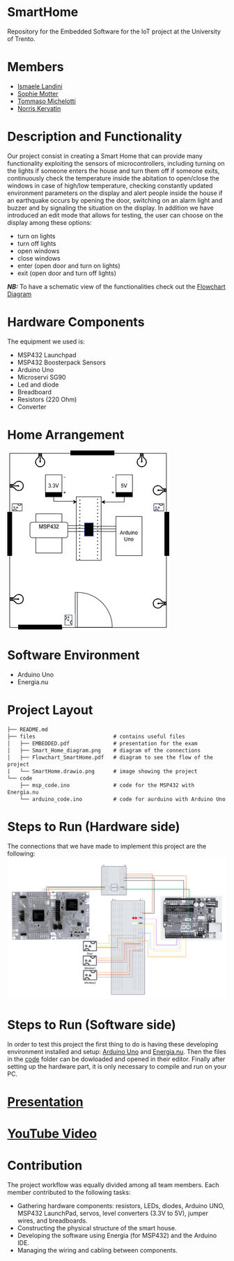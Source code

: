 # SmartHome
Repository for the Embedded Software for the IoT project at the University of Trento.

# Members
- [Ismaele Landini](https://github.com/Ismaele-landini)
- [Sophie Motter](https://github.com/sophiee03)
- [Tommaso Michelotti](https://github.com/Tommo-Tom)
- [Norris Kervatin](https://github.com/kerva17)

# Description and Functionality
Our project consist in creating a Smart Home that can provide many functionality exploiting the sensors of microcontrollers, including turning on the lights if someone enters the house and turn them off if someone exits, continuously check the temperature inside the abitation to open/close the windows in case of high/low temperature, checking constantly updated environment parameters on the display and alert people inside the house if an earthquake occurs by opening the door, switching on an alarm light and buzzer and by signaling the situation on the display. 
In addition we have introduced an edit mode that allows for testing, the user can choose on the display among these options:
- turn on lights
- turn off lights
- open windows
- close windows
- enter (open door and turn on lights)
- exit (open door and turn off lights)

***NB:*** To have a schematic view of the functionalities check out the [Flowchart Diagram](https://github.com/sophiee03/SmartHome/blob/main/files/Flowchart_SmartHome.pdf)

# Hardware Components
The equipment we used is:
- MSP432 Launchpad
- MSP432 Boosterpack Sensors
- Arduino Uno
- Microservi SG90
- Led and diode
- Breadboard
- Resistors (220 Ohm)
- Converter

# Home Arrangement
![home diagram](files/SmartHome.drawio.png)

# Software Environment
- Arduino Uno
- Energia.nu

# Project Layout
```plaintext
├── README.md
├── files                         # contains useful files
│   ├── EMBEDDED.pdf              # presentation for the exam
│   ├── Smart_Home_diagram.png    # diagram of the connections
│   ├── Flowchart_SmartHome.pdf   # diagram to see the flow of the project
|   └── SmartHome.drawio.png      # image showing the project
└── code
    ├── msp_code.ino              # code for the MSP432 with Energia.nu
    └── arduino_code.ino          # code for aurduino with Arduino Uno 
```
# Steps to Run (Hardware side)
The connections that we have made to implement this project are the following:
![links diagram](files/Smart_Home_diagram.png)

# Steps to Run (Software side)
In order to test this project the first thing to do is having these developing environment installed and setup: [Arduino Uno](https://www.arduino.cc/en/software/) and [Energia.nu](https://energia.nu/download/).
Then the files in the [code](https://github.com/sophiee03/SmartHome/tree/main/code) folder can be dowloaded and opened in their editor.
Finally after setting up the hardware part, it is only necessary to compile and run on your PC.

# [Presentation](https://www.canva.com/design/DAGsqeLUTmU/nd26wiBK8WcuRsx4vUayQw/edit?utm_content=DAGsqeLUTmU&utm_campaign=designshare&utm_medium=link2&utm_source=sharebutton)

# [YouTube Video](https://youtu.be/dTfHrDASOO8)

# Contribution 
The project workflow was equally divided among all team members. Each member contributed to the following tasks:
- Gathering hardware components: resistors, LEDs, diodes, Arduino UNO, MSP432 LaunchPad, servos, level converters (3.3V to 5V), jumper wires, and breadboards.
- Constructing the physical structure of the smart house.
- Developing the software using Energia (for MSP432) and the Arduino IDE.
- Managing the wiring and cabling between components.
